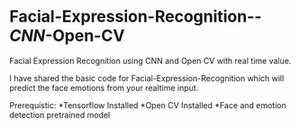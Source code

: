 # Facial-Expression-Recognition-_-CNN_-Open-CV
Facial Expression Recognition using CNN and Open CV with real time value.

I have shared the basic code for Facial-Expression-Recognition which will predict the face emotions from your realtime input.

Prerequistic:
  *Tensorflow Installed
  *Open CV Installed
  *Face and emotion detection pretrained model 
